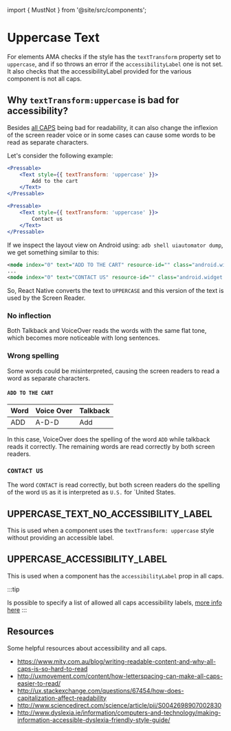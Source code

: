 import { MustNot } from '@site/src/components';

# Uppercase Text

For [<Text />](/docs/components/Text) elements AMA checks if the style has the `textTransform` property set to `uppercase`, and if so throws an error if the `accessibilityLabel` one is not set.
It also checks that the accessibilityLabel provided for the various component is not all caps.

## Why `textTransform:uppercase` is bad for accessibility?

Besides [all CAPS](https://www.mity.com.au/blog/writing-readable-content-and-why-all-caps-is-so-hard-to-read) being bad for readability, it can also change the inflexion of the screen reader voice or in some cases can cause some words to be read as separate characters.

Let's consider the following example:

```jsx
<Pressable>
    <Text style={{ textTransform: 'uppercase' }}>
        Add to the cart
    </Text>
</Pressable>

<Pressable>
    <Text style={{ textTransform: 'uppercase' }}>
        Contact us
    </Text>
</Pressable>
```

If we inspect the layout view on Android using: `adb shell uiautomator dump`, we get something similar to this:

```xml
<node index="0" text="ADD TO THE CART" resource-id="" class="android.widget.TextView" package="com.amademo" content-desc="" checkable="false" checked="false" clickable="false" enabled="true" focusable="false" focused="false" scrollable="false" long-clickable="false" password="false" selected="false" bounds="[0,243][1080,300]" />
...
<node index="0" text="CONTACT US" resource-id="" class="android.widget.TextView" package="com.amademo" content-desc="" checkable="false" checked="false" clickable="false" enabled="true" focusable="false" focused="false" scrollable="false" long-clickable="false" password="false" selected="false" bounds="[0,243][1080,300]" />
```

So, React Native converts the text to `UPPERCASE` and this version of the text is used by the Screen Reader.

### No inflection

Both Talkback and VoiceOver reads the words with the same flat tone, which becomes more noticeable with long sentences.

### Wrong spelling

Some words could be misinterpreted, causing the screen readers to read a word as separate characters.

#### `ADD TO THE CART`

| Word | Voice Over | Talkback |
| ---- | ---------- | -------- |
| ADD  | A-D-D      | Add      |

In this case, VoiceOver does the spelling of the word `ADD` while talkback reads it correctly.
The remaining words are read correctly by both screen readers.

### `CONTACT US`

The word `CONTACT` is read correctly, but both screen readers do the spelling of the word `US` as it is interpreted as `U.S.` for `United States.

## UPPERCASE_TEXT_NO_ACCESSIBILITY_LABEL <MustNot />

This is used when a component uses the `textTransform: uppercase` style without providing an accessible label.

## UPPERCASE_ACCESSIBILITY_LABEL <MustNot />

This is used when a component has the `accessibilityLabel` prop in all caps.

:::tip

Is possible to specify a list of allowed all caps accessibility labels, [more info here](/docs/rules/)
:::

## Resources

Some helpful resources about accessibility and all caps.

- https://www.mity.com.au/blog/writing-readable-content-and-why-all-caps-is-so-hard-to-read
- http://uxmovement.com/content/how-letterspacing-can-make-all-caps-easier-to-read/
- http://ux.stackexchange.com/questions/67454/how-does-capitalization-affect-readability
- http://www.sciencedirect.com/science/article/pii/S0042698907002830
- http://www.dyslexia.ie/information/computers-and-technology/making-information-accessible-dyslexia-friendly-style-guide/